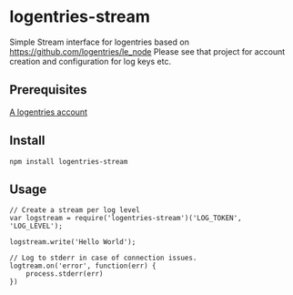 # logentries-stream

Simple Stream interface for logentries based on https://github.com/logentries/le_node
Please see that project for account creation and configuration for log keys etc.

## Prerequisites
[A logentries account](www.logentries.com)

## Install
```
npm install logentries-stream
```

## Usage 

```
// Create a stream per log level
var logstream = require('logentries-stream')('LOG_TOKEN', 'LOG_LEVEL');

logstream.write('Hello World');

// Log to stderr in case of connection issues. 
logtream.on('error', function(err) {
	process.stderr(err)
})
```